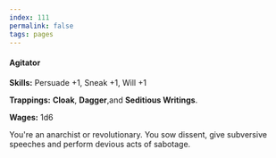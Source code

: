 ```yaml
---
index: 111
permalink: false
tags: pages
---
```

#### Agitator

**Skills:** Persuade +1, Sneak +1, Will +1

**Trappings:** **Cloak**, **Dagger**,and **Seditious Writings**.

**Wages:** 1d6

You're an anarchist or revolutionary. You sow dissent, give subversive speeches and perform devious acts of sabotage.
